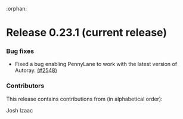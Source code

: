 :orphan:

# Release 0.23.1 (current release)

<h3>Bug fixes</h3>

* Fixed a bug enabling PennyLane to work with the latest version of Autoray.
  [(#2548)](https://github.com/PennyLaneAI/pennylane/pull/2548)

<h3>Contributors</h3>

This release contains contributions from (in alphabetical order):

Josh Izaac
